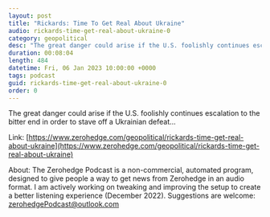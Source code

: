 ```yaml
---
layout: post
title: "Rickards: Time To Get Real About Ukraine"
audio: rickards-time-get-real-about-ukraine-0
category: geopolitical
desc: "The great danger could arise if the U.S. foolishly continues escalation to the bitter end in order to stave off a Ukrainian defeat..."
duration: 00:08:04
length: 484
datetime: Fri, 06 Jan 2023 10:00:00 +0000
tags: podcast
guid: rickards-time-get-real-about-ukraine-0
order: 0
---
```

The great danger could arise if the U.S. foolishly continues escalation to the bitter end in order to stave off a Ukrainian defeat...

Link: [https://www.zerohedge.com/geopolitical/rickards-time-get-real-about-ukraine](https://www.zerohedge.com/geopolitical/rickards-time-get-real-about-ukraine)

About: The Zerohedge Podcast is a non-commercial, automated program, designed to give people a way to get news from Zerohedge in an audio format.  I am actively working on tweaking and improving the setup to create a better listening experience (December 2022).  Suggestions are welcome: [zerohedgePodcast@outlook.com](mailto:zerohedgePodcast@outlook.com)